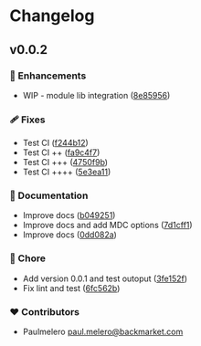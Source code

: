 # Changelog


## v0.0.2


### 🚀 Enhancements

- WIP - module lib integration ([8e85956](https://github.com/paulmelero/content-island-nuxt-module/commit/8e85956))

### 🩹 Fixes

- Test CI ([f244b12](https://github.com/paulmelero/content-island-nuxt-module/commit/f244b12))
- Test CI ++ ([fa9c4f7](https://github.com/paulmelero/content-island-nuxt-module/commit/fa9c4f7))
- Test CI +++ ([4750f9b](https://github.com/paulmelero/content-island-nuxt-module/commit/4750f9b))
- Test CI ++++ ([5e3ea11](https://github.com/paulmelero/content-island-nuxt-module/commit/5e3ea11))

### 📖 Documentation

- Improve docs ([b049251](https://github.com/paulmelero/content-island-nuxt-module/commit/b049251))
- Improve docs and add MDC options ([7d1cff1](https://github.com/paulmelero/content-island-nuxt-module/commit/7d1cff1))
- Improve docs ([0dd082a](https://github.com/paulmelero/content-island-nuxt-module/commit/0dd082a))

### 🏡 Chore

- Add version 0.0.1 and test outoput ([3fe152f](https://github.com/paulmelero/content-island-nuxt-module/commit/3fe152f))
- Fix lint and test ([6fc562b](https://github.com/paulmelero/content-island-nuxt-module/commit/6fc562b))

### ❤️ Contributors

- Paulmelero <paul.melero@backmarket.com>

